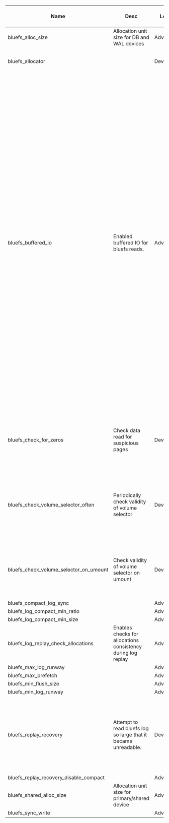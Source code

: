 | Name | Desc | Level | Type | non-Daemon Default | Daemon Default | Min | Max | Valid Values | verbatim | See also | Flags | Services | Validator | Long Desc | Tags |
| --- | --- | --- | --- | --- | --- | --- | --- | --- | --- | --- | --- | --- | --- | --- | --- |
| <span id="SP_bluefs_alloc_size">bluefs_alloc_size</span> |  Allocation unit size for DB and WAL devices | Advanced | Size | 1_M |  |  |  |  |  |  |  |  |  |  |  |
| <span id="SP_bluefs_allocator">bluefs_allocator</span> |   | Dev | Str | hybrid |  |  |  | ["bitmap", "stupid", "avl", "hybrid"] |  |  |  |  |  |  |  |
| <span id="SP_bluefs_buffered_io">bluefs_buffered_io</span> |  Enabled buffered IO for bluefs reads. | Advanced | Bool | True |  |  |  |  |  |  |  |  |  | When this option is enabled, bluefs will in some cases perform buffered reads.  This allows the kernel page cache to act as a secondary cache for things like RocksDB block reads.  For example, if the rocksdb block cache isn't large enough to hold all blocks during OMAP iteration, it may be possible to read them from page cache instead of from the disk.  This can dramatically improve performance when the osd_memory_target is too small to hold all entries in block cache but it does come with downsides.  It has been reported to occasionally cause excessive kernel swapping (and associated stalls) under certain workloads. Currently the best and most consistent performing combination appears to be enabling bluefs_buffered_io and disabling system level swap.  It is possible that this recommendation may change in the future however. |  |
| <span id="SP_bluefs_check_for_zeros">bluefs_check_for_zeros</span> |  Check data read for suspicious pages | Dev | Bool | False |  |  |  |  |  | [[bluestore_retry_disk_reads](~/global/bluestore.md#SP_bluestore_retry_disk_reads)] | RUNTIME |  |  | Looks into data read to check if there is a 4K block entirely filled with zeros. If this happens, we re-read data. If there is difference, we print error to log. |  |
| <span id="SP_bluefs_check_volume_selector_often">bluefs_check_volume_selector_often</span> |  Periodically check validity of volume selector | Dev | Bool | False |  |  |  |  |  | [[bluefs_check_volume_selector_on_umount](~/global/bluefs.md#SP_bluefs_check_volume_selector_on_umount)] | STARTUP |  |  | Periodically checks if current volume selector does not diverge from the valid state. Reference is constructed from bluefs inode table. Asserts on inconsistency. This is debug feature. |  |
| <span id="SP_bluefs_check_volume_selector_on_umount">bluefs_check_volume_selector_on_umount</span> |  Check validity of volume selector on umount | Dev | Bool | False |  |  |  |  |  |  | RUNTIME |  |  | Checks if volume selector did not diverge from the state it should be in. Reference is constructed from bluefs inode table. Asserts on inconsistency. |  |
| <span id="SP_bluefs_compact_log_sync">bluefs_compact_log_sync</span> |   | Advanced | Bool | False |  |  |  |  |  |  |  |  |  |  |  |
| <span id="SP_bluefs_log_compact_min_ratio">bluefs_log_compact_min_ratio</span> |   | Advanced | Float | 5 |  |  |  |  |  |  |  |  |  |  |  |
| <span id="SP_bluefs_log_compact_min_size">bluefs_log_compact_min_size</span> |   | Advanced | Size | 16_M |  |  |  |  |  |  |  |  |  |  |  |
| <span id="SP_bluefs_log_replay_check_allocations">bluefs_log_replay_check_allocations</span> |  Enables checks for allocations consistency during log replay | Advanced | Bool | True |  |  |  |  |  |  |  |  |  |  |  |
| <span id="SP_bluefs_max_log_runway">bluefs_max_log_runway</span> |   | Advanced | Size | 4_M |  |  |  |  |  |  |  |  |  |  |  |
| <span id="SP_bluefs_max_prefetch">bluefs_max_prefetch</span> |   | Advanced | Size | 1_M |  |  |  |  |  |  |  |  |  |  |  |
| <span id="SP_bluefs_min_flush_size">bluefs_min_flush_size</span> |   | Advanced | Size | 512_K |  |  |  |  |  |  |  |  |  |  |  |
| <span id="SP_bluefs_min_log_runway">bluefs_min_log_runway</span> |   | Advanced | Size | 1_M |  |  |  |  |  |  |  |  |  |  |  |
| <span id="SP_bluefs_replay_recovery">bluefs_replay_recovery</span> |  Attempt to read bluefs log so large that it became unreadable. | Dev | Bool | False |  |  |  |  |  |  |  |  |  | If BlueFS log grows to extreme sizes (200GB+) it is likely that it becames unreadable. This options enables heuristics that scans devices for missing data. DO NOT ENABLE BY DEFAULT |  |
| <span id="SP_bluefs_replay_recovery_disable_compact">bluefs_replay_recovery_disable_compact</span> |   | Advanced | Bool | False |  |  |  |  |  |  |  |  |  |  |  |
| <span id="SP_bluefs_shared_alloc_size">bluefs_shared_alloc_size</span> |  Allocation unit size for primary/shared device | Advanced | Size | 64_K |  |  |  |  |  |  |  |  |  |  |  |
| <span id="SP_bluefs_sync_write">bluefs_sync_write</span> |   | Advanced | Bool | False |  |  |  |  |  |  |  |  |  |  |  |
